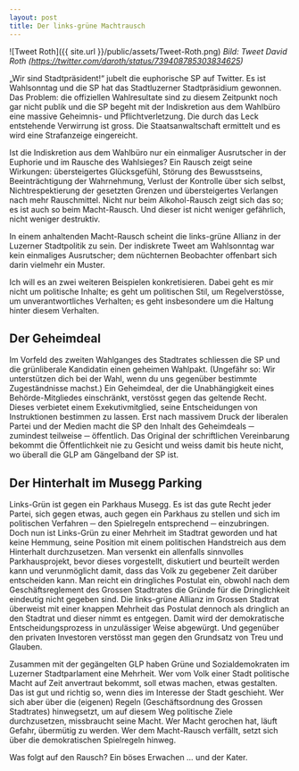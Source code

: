 ```yaml
---
layout: post
title: Der links-grüne Machtrausch 
---
```


![Tweet Roth]({{ site.url }}/public/assets/Tweet-Roth.png)
*Bild: Tweet David Roth (https://twitter.com/daroth/status/739408785303834625)*

„Wir sind Stadtpräsident!“ jubelt die euphorische SP auf Twitter. Es ist Wahlsonntag und die SP hat das Stadtluzerner Stadtpräsidium gewonnen. Das Problem: die offiziellen Wahlresultate sind zu diesem Zeitpunkt noch gar nicht publik und die SP begeht mit der Indiskretion aus dem Wahlbüro eine massive Geheimnis- und Pflichtverletzung. Die durch das Leck entstehende Verwirrung ist gross. Die Staatsanwaltschaft ermittelt und es wird eine Strafanzeige eingereicht.

Ist die Indiskretion aus dem Wahlbüro nur ein einmaliger Ausrutscher in der Euphorie und im Rausche des Wahlsieges? Ein Rausch zeigt seine Wirkungen: übersteigertes Glücksgefühl, Störung des Bewusstseins, Beeinträchtigung der Wahrnehmung, Verlust der Kontrolle über sich selbst, Nichtrespektierung der gesetzten Grenzen und übersteigertes Verlangen nach mehr Rauschmittel. Nicht nur beim Alkohol-Rausch zeigt sich das so; es ist auch so beim Macht-Rausch. Und dieser ist nicht weniger gefährlich, nicht weniger destruktiv.

In einem anhaltenden Macht-Rausch scheint die links-grüne Allianz in der Luzerner Stadtpolitik zu sein. Der indiskrete Tweet am Wahlsonntag war kein einmaliges Ausrutscher; dem nüchternen Beobachter offenbart sich darin vielmehr ein Muster.

Ich will es an zwei weiteren Beispielen konkretisieren. Dabei geht es mir nicht um politische Inhalte; es geht um politischen Stil, um Regelverstösse, um unverantwortliches Verhalten; es geht insbesondere um die Haltung hinter diesem Verhalten.

## Der Geheimdeal
Im Vorfeld des zweiten Wahlganges des Stadtrates schliessen die SP und die grünliberale Kandidatin einen geheimen Wahlpakt. (Ungefähr so: Wir unterstützen dich bei der Wahl, wenn du uns gegenüber bestimmte Zugeständnisse machst.) Ein Geheimdeal, der die Unabhängigkeit eines Behörde-Mitgliedes einschränkt, verstösst gegen das geltende Recht. Dieses verbietet einem Exekutivmitglied, seine Entscheidungen von Instruktionen bestimmen zu lassen. Erst nach massivem Druck der liberalen Partei und der Medien macht die SP den Inhalt des Geheimdeals ─ zumindest teilweise ─ öffentlich. Das Original der schriftlichen Vereinbarung bekommt die Öffentlichkeit nie zu Gesicht und weiss damit bis heute nicht, wo überall die GLP am Gängelband der SP ist.

## Der Hinterhalt im Musegg Parking
Links-Grün ist gegen ein Parkhaus Musegg. Es ist das gute Recht jeder Partei, sich gegen etwas, auch gegen ein Parkhaus zu stellen und sich im politischen Verfahren ─ den Spielregeln entsprechend ─ einzubringen. Doch nun ist Links-Grün zu einer Mehrheit im Stadtrat geworden und hat keine Hemmung, seine Position mit einem politischen Handstreich aus dem Hinterhalt durchzusetzen. Man versenkt ein allenfalls sinnvolles Parkhausprojekt, bevor dieses vorgestellt, diskutiert und beurteilt werden kann und verunmöglicht damit, dass das Volk zu gegebener Zeit darüber entscheiden kann. Man reicht ein dringliches Postulat ein, obwohl nach dem Geschäftsreglement des Grossen Stadtrates die Gründe für die Dringlichkeit eindeutig nicht gegeben sind. Die links-grüne Allianz im Grossen Stadtrat überweist mit einer knappen Mehrheit das Postulat dennoch als dringlich an den Stadtrat und dieser nimmt es entgegen. Damit wird der demokratische Entscheidungsprozess in unzulässiger Weise abgewürgt. Und gegenüber den privaten Investoren verstösst man gegen den Grundsatz von Treu und Glauben.

Zusammen mit der gegängelten GLP haben Grüne und Sozialdemokraten im Luzerner Stadtparlament eine Mehrheit. Wer vom Volk einer Stadt politische Macht auf Zeit anvertraut bekommt, soll etwas machen, etwas gestalten. Das ist gut und richtig so, wenn dies im Interesse der Stadt geschieht. Wer sich aber über die (eigenen) Regeln (Geschäftsordnung des Grossen Stadtrates) hinwegsetzt, um auf diesem Weg politische Ziele durchzusetzen, missbraucht seine Macht. Wer Macht gerochen hat, läuft Gefahr, übermütig zu werden. Wer dem Macht-Rausch verfällt, setzt sich über die demokratischen Spielregeln hinweg.

Was folgt auf den Rausch? Ein böses Erwachen … und der Kater.